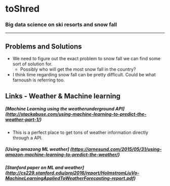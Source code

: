 # toShred
### Big data science on ski resorts and snow fall
----

## Problems and Solutions
* We need to figure out the exact problem to snow fall we can find some sort of solution for.
  * Possibly who will get the most snow fall in the country?
* I think time regarding snow fall can be pretty difficult. Could be what farnoush is referring too. 


## Links - Weather & Machine learning

##### [Machine Learning using the weatherunderground API] (http://stackabuse.com/using-machine-learning-to-predict-the-weather-part-1/)
  * This is a perfect place to get tons of weather information directly through a API. 

##### [Using amazong ML weather] (https://arnesund.com/2015/05/31/using-amazon-machine-learning-to-predict-the-weather/)

##### [Stanford paper on ML and weather] (http://cs229.stanford.edu/proj2016/report/HolmstromLiuVo-MachineLearningAppliedToWeatherForecasting-report.pdf) 
